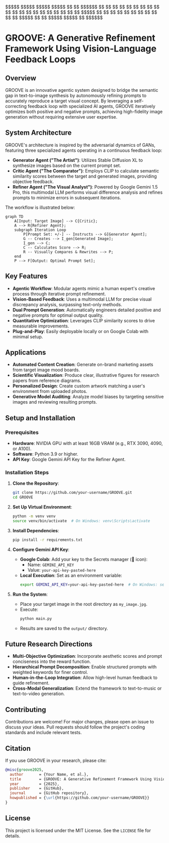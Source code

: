 <div "center">
   $$$$$   $$$$$      $$$$$      $$$$$    $$    $$  $$$$$$ 
  $$       $$   $$   $$   $$    $$   $$   $$    $$  $$   
  $$  $$   $$ $$    $$     $$  $$     $$  $$    $$  $$$$$
  $$   $$  $$  $$    $$   $$    $$   $$    $$  $$   $$   
   $$$$$   $$   $$    $$$$$      $$$$$       $$     $$$$$$
</div>

# GROOVE: A Generative Refinement Framework Using Vision-Language Feedback Loops

## Overview
GROOVE is an innovative agentic system designed to bridge the semantic gap in text-to-image synthesis by autonomously refining prompts to accurately reproduce a target visual concept. By leveraging a self-correcting feedback loop with specialized AI agents, GROOVE iteratively optimizes both positive and negative prompts, achieving high-fidelity image generation without requiring extensive user expertise.

## System Architecture
GROOVE's architecture is inspired by the adversarial dynamics of GANs, featuring three specialized agents operating in a continuous feedback loop:

- **Generator Agent ("The Artist")**: Utilizes Stable Diffusion XL to synthesize images based on the current prompt set.
- **Critic Agent ("The Comparator")**: Employs CLIP to calculate semantic similarity scores between the target and generated images, providing objective feedback.
- **Refiner Agent ("The Visual Analyst")**: Powered by Google Gemini 1.5 Pro, this multimodal LLM performs visual difference analysis and refines prompts to minimize errors in subsequent iterations.

The workflow is illustrated below:

```mermaid
graph TD
    A[Input: Target Image] --> C{Critic};
    A --> R{Refiner Agent};
    subgraph Iteration Loop
        P[Prompt Set: +/-] -- Instructs --> G[Generator Agent];
        G -- Creates --> I_gen[Generated Image];
        I_gen --> C;
        C -- Calculates Score --> R;
        R -- Visually Compares & Rewrites --> P;
    end
    P --> F[Output: Optimal Prompt Set];
```

## Key Features
- **Agentic Workflow**: Modular agents mimic a human expert's creative process through iterative prompt refinement.
- **Vision-Based Feedback**: Uses a multimodal LLM for precise visual discrepancy analysis, surpassing text-only methods.
- **Dual Prompt Generation**: Automatically engineers detailed positive and negative prompts for optimal output quality.
- **Quantitative Optimization**: Leverages CLIP similarity scores to drive measurable improvements.
- **Plug-and-Play**: Easily deployable locally or on Google Colab with minimal setup.

## Applications
- **Automated Content Creation**: Generate on-brand marketing assets from target image mood boards.
- **Scientific Visualization**: Produce clear, illustrative figures for research papers from reference diagrams.
- **Personalized Design**: Create custom artwork matching a user's environment from uploaded photos.
- **Generative Model Auditing**: Analyze model biases by targeting sensitive images and reviewing resulting prompts.

## Setup and Installation

### Prerequisites
- **Hardware**: NVIDIA GPU with at least 16GB VRAM (e.g., RTX 3090, 4090, or A100).
- **Software**: Python 3.9 or higher.
- **API Key**: Google Gemini API Key for the Refiner Agent.

### Installation Steps
1. **Clone the Repository**:
   ```bash
   git clone https://github.com/your-username/GROOVE.git
   cd GROOVE
   ```

2. **Set Up Virtual Environment**:
   ```bash
   python -m venv venv
   source venv/bin/activate  # On Windows: venv\Scripts\activate
   ```

3. **Install Dependencies**:
   ```bash
   pip install -r requirements.txt
   ```

4. **Configure Gemini API Key**:
   - **Google Colab**: Add your key to the Secrets manager (🔑 icon):
     - Name: `GEMINI_API_KEY`
     - Value: `your-api-key-pasted-here`
   - **Local Execution**: Set as an environment variable:
     ```bash
     export GEMINI_API_KEY=your-api-key-pasted-here  # On Windows: set GEMINI_API_KEY=your-api-key-pasted-here
     ```

5. **Run the System**:
   - Place your target image in the root directory as `my_image.jpg`.
   - Execute:
     ```bash
     python main.py
     ```
   - Results are saved to the `output/` directory.

## Future Research Directions
- **Multi-Objective Optimization**: Incorporate aesthetic scores and prompt conciseness into the reward function.
- **Hierarchical Prompt Decomposition**: Enable structured prompts with weighted keywords for finer control.
- **Human-in-the-Loop Integration**: Allow high-level human feedback to guide refinement.
- **Cross-Modal Generalization**: Extend the framework to text-to-music or text-to-video generation.

## Contributing
Contributions are welcome! For major changes, please open an issue to discuss your ideas. Pull requests should follow the project's coding standards and include relevant tests.

## Citation
If you use GROOVE in your research, please cite:

```bibtex
@misc{groove2025,
  author       = {Your Name, et al.},
  title        = {GROOVE: A Generative Refinement Framework Using Vision-Language Feedback Loops},
  year         = {2025},
  publisher    = {GitHub},
  journal      = {GitHub repository},
  howpublished = {\url{https://github.com/your-username/GROOVE}}
}
```

## License
This project is licensed under the MIT License. See the `LICENSE` file for details.
